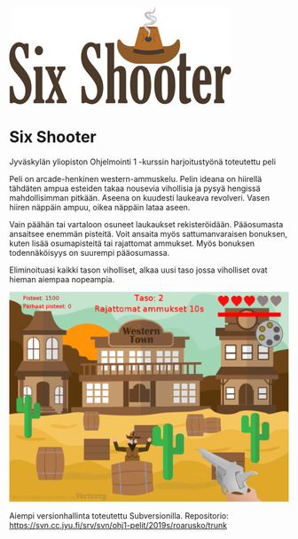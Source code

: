 ![Six Shooter](Content/title.png)

# Six Shooter

 Jyväskylän yliopiston Ohjelmointi 1 -kurssin harjoitustyönä toteutettu peli
 
 Peli on arcade-henkinen western-ammuskelu. Pelin ideana on hiirellä tähdäten ampua esteiden takaa nousevia vihollisia ja pysyä hengissä mahdollisimman pitkään. Aseena on kuudesti laukeava revolveri. Vasen hiiren näppäin ampuu, oikea näppäin lataa aseen.
 
 Vain päähän tai vartaloon osuneet laukaukset rekisteröidään. Pääosumasta ansaitsee enemmän pisteitä. Voit ansaita myös sattumanvaraisen bonuksen, kuten lisää osumapisteitä tai rajattomat ammukset. Myös bonuksen todennäköisyys on suurempi pääosumassa. 
 
 Eliminoituasi kaikki tason viholliset, alkaa uusi taso jossa viholliset ovat hieman aiempaa nopeampia.

![ruutukaappaus](Content/screenshot.png)

 Aiempi versionhallinta toteutettu Subversionilla. Repositorio: https://svn.cc.jyu.fi/srv/svn/ohj1-pelit/2019s/roarusko/trunk
